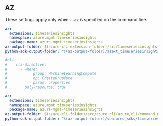 ## AZ

These settings apply only when `--az` is specified on the command line.

``` yaml $(az) && $(target-mode) != 'core'
az:
  extensions: timeseriesinsights
  namespace: azure.mgmt.timeseriesinsights
  package-name: azure-mgmt-timeseriesinsights
az-output-folder: $(azure-cli-extension-folder)/src/timeseriesinsights
python-sdk-output-folder: "$(az-output-folder)/azext_timeseriesinsights/vendored_sdks/timeseriesinsights"

#cli:
#    cli-directive:
#      - where:
#            group: MachineLearningCompute
#            op: CreateOrUpdate
#            param: properties
#        poly-resource: true
```
``` yaml $(az) && $(target-mode) == 'core'
az:
  extensions: timeseriesinsights
  namespace: azure.mgmt.timeseriesinsights
  package-name: azure-mgmt-timeseriesinsights
az-output-folder: $(azure-cli-folder)/src/azure-cli/azure/cli/command_modules/timeseriesinsights
python-sdk-output-folder: "$(az-output-folder)/vendored_sdks/timeseriesinsights"
```